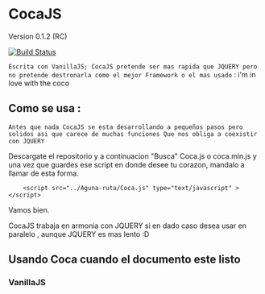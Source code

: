 # CocaJS

  Version 0.1.2 (RC)
  
  [![Build Status](https://secure.travis-ci.org/mde/timezone-js.png)](https://secure.travis-ci.org/mde/timezone-js)

``` Escrita con VanillaJS; CocaJS pretende ser mas rapida que JQUERY pero no pretende destronarla como el mejor Framework o el mas usado ``` : i'm in love with the coco

## Como se usa : 
  
  ``` Antes que nada CocaJS se esta desarrollando a pequeños pasos pero solidos asi que carece de muchas funciones Que nos obliga a coexistir con JQUERY ```
  
  
  Descargate el repositorio y a continuacion "Busca" Coca.js o coca.min.js  y una vez que guardes ese script 
  en donde desee tu corazon, mandalo a llamar de esta forma.

```
    <script src="../Aguna-ruta/Coca.js" type="text/javascript" ></script>
```

  Vamos bien.
  
  CocaJS trabaja en armonia con JQUERY si en dado caso desea usar en paralelo , aunque JQUERY es mas lento :D 
  
  ## Usando Coca cuando el documento este listo 
### VanillaJS
```js

     
 
```


